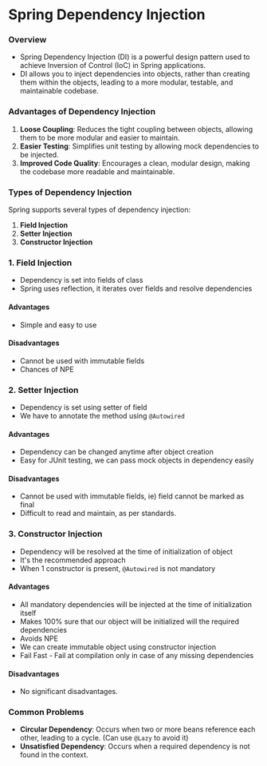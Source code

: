 # Spring Dependency Injection

### Overview
* Spring Dependency Injection (DI) is a powerful design pattern used to achieve Inversion of Control (IoC) in Spring applications.
* DI allows you to inject dependencies into objects, rather than creating them within the objects, leading to a more modular, testable, and maintainable codebase.

### Advantages of Dependency Injection
1. **Loose Coupling**: Reduces the tight coupling between objects, allowing them to be more modular and easier to maintain.
2. **Easier Testing**: Simplifies unit testing by allowing mock dependencies to be injected.
3. **Improved Code Quality**: Encourages a clean, modular design, making the codebase more readable and maintainable.

### Types of Dependency Injection
Spring supports several types of dependency injection:
1. **Field Injection**
2. **Setter Injection**
3. **Constructor Injection**

### 1. Field Injection
* Dependency is set into fields of class
* Spring uses reflection, it iterates over fields and resolve dependencies

#### Advantages
* Simple and easy to use

#### Disadvantages
* Cannot be used with immutable fields
* Chances of NPE

### 2. Setter Injection
* Dependency is set using setter of field
* We have to annotate the method using `@Autowired`

#### Advantages
* Dependency can be changed anytime after object creation
* Easy for JUnit testing, we can pass mock objects in dependency easily

#### Disadvantages
* Cannot be used with immutable fields, ie) field cannot be marked as final
* Difficult to read and maintain, as per standards.

### 3. Constructor Injection
* Dependency will be resolved at the time of initialization of object
* It's the recommended approach
* When 1 constructor is present, `@Autowired` is not mandatory

#### Advantages
* All mandatory dependencies will be injected at the time of initialization itself
* Makes 100% sure that our object will be initialized will the required dependencies
* Avoids NPE
* We can create immutable object using constructor injection
* Fail Fast - Fail at compilation only in case of any missing dependencies

#### Disadvantages
* No significant disadvantages.

### Common Problems
* **Circular Dependency**: Occurs when two or more beans reference each other, leading to a cycle. (Can use `@Lazy` to avoid it)
* **Unsatisfied Dependency**: Occurs when a required dependency is not found in the context.


